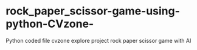 # rock_paper_scissor-game-using-python-CVzone-
Python coded file
cvzone explore project
rock paper scissor game with AI
